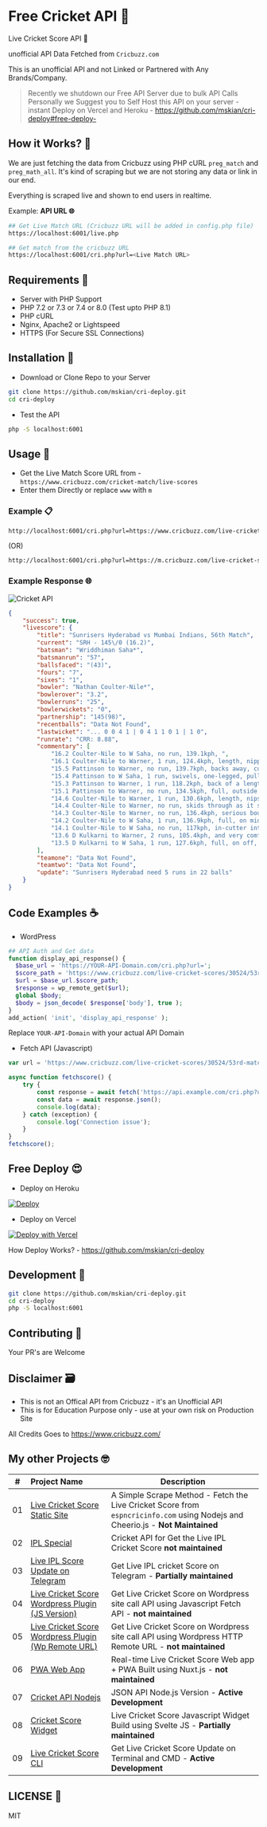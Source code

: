 # Free Cricket API 🍔

Live Cricket Score API 🏏

unofficial API Data Fetched from `Cricbuzz.com`

This is an unofficial API and not Linked or Partnered with Any Brands/Company.

> Recently we shutdown our Free API Server due to bulk API Calls Personally we Suggest you to Self Host this API on your server - instant Deploy on Vercel and Heroku - <https://github.com/mskian/cri-deploy#free-deploy->  

## How it Works? 🤔

We are just fetching the data from Cricbuzz using PHP cURL `preg_match` and `preg_math_all`. It's kind of scraping but we are not storing any data or link in our end.

Everything is scraped live and shown to end users in realtime.

Example: **API URL 🌐**

```sh
## Get Live Match URL (Cricbuzz URL will be added in config.php file)
https://localhost:6001/live.php

## Get match from the cricbuzz URL
https://localhost:6001/cri.php?url=<Live Match URL>
```

## Requirements 📑

- Server with PHP Support  
- PHP 7.2 or 7.3 or 7.4 or 8.0 (Test upto PHP 8.1)
- PHP cURL  
- Nginx, Apache2 or  Lightspeed  
- HTTPS (For Secure SSL Connections)  

## Installation 🍯

- Download or Clone Repo to your Server

```sh
git clone https://github.com/mskian/cri-deploy.git
cd cri-deploy
```

- Test the API

```sh
php -S localhost:6001
```

## Usage 🍟

- Get the Live Match Score URL from - `https://www.cricbuzz.com/cricket-match/live-scores`
- Enter them Directly or replace `www` with `m`

### Example 📋

```sh
http://localhost:6001/cri.php?url=https://www.cricbuzz.com/live-cricket-scores/30524/53rd-match-indian-premier-league-2020
```

(OR)

```sh
http://localhost:6001/cri.php?url=https://m.cricbuzz.com/live-cricket-scores/30524/53rd-match-indian-premier-league-2020
```

### Example Response 🌐

![Cricket API](https://raw.githubusercontent.com/mskian/cricket-api/main/images/screenshot1.png)  

```json
{
    "success": true,
    "livescore": {
        "title": "Sunrisers Hyderabad vs Mumbai Indians, 56th Match",
        "current": "SRH - 145\/0 (16.2)",
        "batsman": "Wriddhiman Saha*",
        "batsmanrun": "57",
        "ballsfaced": "(43)",
        "fours": "7",
        "sixes": "1",
        "bowler": "Nathan Coulter-Nile*",
        "bowlerover": "3.2",
        "bowlerruns": "25",
        "bowlerwickets": "0",
        "partnership": "145(98)",
        "recentballs": "Data Not Found",
        "lastwicket": "... 0 0 4 1 | 0 4 1 1 0 1 | 1 0",
        "runrate": "CRR: 8.88",
        "commentary": [
            "16.2 Coulter-Nile to W Saha, no run, 139.1kph, ",
            "16.1 Coulter-Nile to Warner, 1 run, 124.4kph, length, nipping in off the pitch onto middle. Warner makes room and slaps it to deep point ",
            "15.5 Pattinson to Warner, no run, 139.7kph, backs away, cuts, but ends up miscuing it back down the pitch ",
            "15.4 Pattinson to W Saha, 1 run, swivels, one-legged, pulling it to the man in the deep behind square ",
            "15.3 Pattinson to Warner, 1 run, 118.2kph, back of a length, taking pace off, keeping it outside off for Warner to have to reach out. And he does connect this time, to guide it to third man ",
            "15.1 Pattinson to Warner, no run, 134.5kph, full, outside off, quick, just inside the tramline. Warner stretches, but can't quite connect ",
            "14.6 Coulter-Nile to Warner, 1 run, 130.6kph, length, nips back in, and Warner jumps away at the last moment with an opened bat face to steer it through point ",
            "14.4 Coulter-Nile to Warner, no run, skids through as it seams back in sharply to go under Warner's crouched swat, thudding off his thighs towards backward point ",
            "14.3 Coulter-Nile to Warner, no run, 136.4kph, serious bouncer, climbing back in. Nope, it's the circumstances that determines its ferocity, and with an 18 runs | 33 balls equation, this is gently left alone ",
            "14.2 Coulter-Nile to W Saha, 1 run, 136.9kph, full, on middle with the angle-in. Saha goes wristy, through mid-wicket ",
            "14.1 Coulter-Nile to W Saha, no run, 117kph, in-cutter into the tummy. Saha gets cramped in what looked like an initial attempt to cut, and so drops his wrists, opens his bat face and runs out to short third man ",
            "13.6 D Kulkarni to Warner, 2 runs, 105.4kph, and very comfortable. Around the fourth-stump, which Warner lines up to and punches through point ",
            "13.5 D Kulkarni to W Saha, 1 run, 127.6kph, full, on off, quiet flick, long-on "
        ],
        "teamone": "Data Not Found",
        "teamtwo": "Data Not Found",
        "update": "Sunrisers Hyderabad need 5 runs in 22 balls"
    }
}
```

## Code Examples ☕

- WordPress

```php
## API Auth and Get data
function display_api_response() {
  $base_url = 'https://YOUR-API-Domain.com/cri.php?url=';
  $score_path = 'https://www.cricbuzz.com/live-cricket-scores/30524/53rd-match-indian-premier-league-2020';
  $url = $base_url.$score_path;
  $response = wp_remote_get($url);
  global $body;
  $body = json_decode( $response['body'], true );
}
add_action( 'init', 'display_api_response' );
```

Replace `YOUR-API-Domain` with your actual API Domain

- Fetch API (Javascript)

```js
var url = 'https://www.cricbuzz.com/live-cricket-scores/30524/53rd-match-indian-premier-league-2020';

async function fetchscore() {
    try {
        const response = await fetch('https://api.example.com/cri.php?url=' + url);
        const data = await response.json();
        console.log(data);
    } catch (exception) {
        console.log('Connection issue');
    }
}
fetchscore();
```

## Free Deploy 😍

- Deploy on Heroku

[![Deploy](https://www.herokucdn.com/deploy/button.svg)](https://heroku.com/deploy?template=https://github.com/mskian/cri-deploy)  

- Deploy on Vercel

[![Deploy with Vercel](https://vercel.com/button)](https://vercel.com/new/git/external?repository-url=https%3A%2F%2Fgithub.com%2Fmskian%2Fcri-deploy)  

How Deploy Works? - <https://github.com/mskian/cri-deploy>

## Development 🍩

```sh
git clone https://github.com/mskian/cri-deploy.git
cd cri-deploy
php -S localhost:6001
```

## Contributing 🙌

Your PR's are Welcome

## Disclaimer 🗃

- This is not an Offical API from Cricbuzz - it's an Unofficial API
- This is for Education Purpose only - use at your own risk on Production Site

All Credits Goes to <https://www.cricbuzz.com/>

## My other Projects 🤓

| # | Project Name | Description |
|---|:------|-------------|
| 01 | [Live Cricket Score Static Site](https://github.com/mskian/livescore) | A Simple Scrape Method - Fetch the Live Cricket Score from `espncricinfo.com` using Nodejs and Cheerio.js - **Not Maintained** |
| 02 | [IPL Special](https://github.com/mskian/iplscore) | Cricket API for Get the Live IPL Cricket Score **not maintained** |
| 03 | [Live IPL Score Update on Telegram](https://github.com/mskian/score-update) | Get Live IPL cricket Score on Telegram - **Partially maintained**  |
| 04 | [Live Cricket Score Wordpress Plugin (JS Version)](https://github.com/mskian/hello-cricket) | Get Live Cricket Score on Wordpress site call API using Javascript Fetch API - **not maintained** |
| 05 | [Live Cricket Score Wordpress Plugin (Wp Remote URL)](https://github.com/mskian/san-cricket) | Get Live Cricket Score on Wordpress site call API using Wordpress HTTP Remote URL - **not maintained** |  
| 06 | [PWA Web App](https://github.com/mskian/vue-cricket) | Real-time Live Cricket Score Web app + PWA Built using Nuxt.js - **not maintained** |  
| 07 | [Cricket API Nodejs](https://github.com/mskian/cricket-api-nodejs) | JSON API Node.js Version - **Active Development** |  
| 08 | [Cricket Score Widget](https://github.com/mskian/cricket-score-widget) | Live Cricket Score Javascript Widget Build using Svelte JS - **Partially maintained** |  
| 09 | [Live Cricket Score CLI](https://github.com/mskian/cricket-cli) | Get Live Cricket Score Update on Terminal and CMD - **Active Development** |  

## LICENSE 📕

MIT

